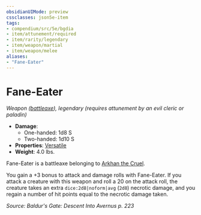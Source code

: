 ```yaml
---
obsidianUIMode: preview
cssclasses: json5e-item
tags:
- compendium/src/5e/bgdia
- item/attunement/required
- item/rarity/legendary
- item/weapon/martial
- item/weapon/melee
aliases: 
- "Fane-Eater"
---
```

# Fane-Eater
*Weapon ([battleaxe](2-Mechanics/CLI/items/battleaxe.md)), legendary (requires attunement by an evil cleric or paladin)*  

- **Damage**:
  - One-handed: 1d8 S
  - Two-handed: 1d10 S
- **Properties**: [Versatile](2-Mechanics/CLI/rules/item-properties.md#Versatile)
- **Weight**: 4.0 lbs.

Fane-Eater is a battleaxe belonging to [Arkhan the Cruel](2-Mechanics/CLI/bestiary/npc/arkhan-the-cruel-bgdia.md).

You gain a +3 bonus to attack and damage rolls with Fane-Eater. If you attack a creature with this weapon and roll a 20 on the attack roll, the creature takes an extra `dice:2d8|noform|avg` (`2d8`) necrotic damage, and you regain a number of hit points equal to the necrotic damage taken.

*Source: Baldur's Gate: Descent Into Avernus p. 223*